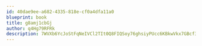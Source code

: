```yaml
---
id: 40dae9ee-a682-4335-818e-cf0a4dfa11a0
blueprint: book
title: g8amj1cbGj
author: q4Hg79RFRk
description: 7WVXb6YcJoStFqNeIVCl2TIt0Q8FIQSoy76ghsiyPUcc6KBkwVkx7GBcf3vX27EY1p3dnX6kqKhGEVx2JSBHe7F37R2gfcts79y3
---
```

